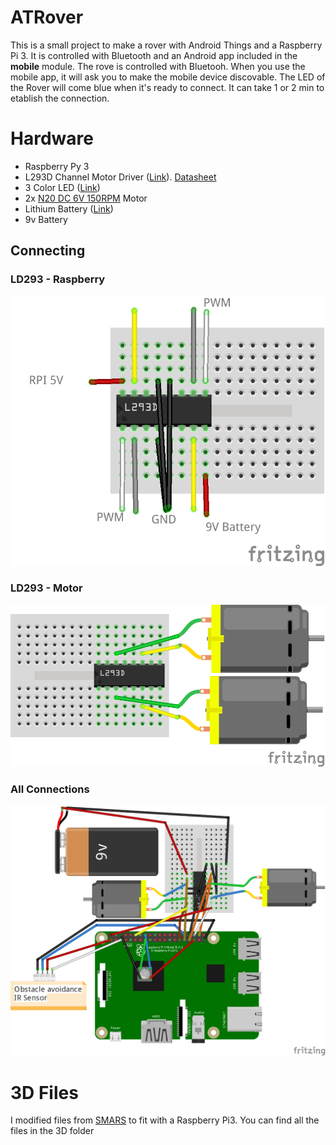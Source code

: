 # ATRover
This is a small project to make a rover with Android Things and a Raspberry Pi 3.
It is controlled with Bluetooth and an Android app included in the **mobile** module. 
The rove is controlled with Bluetooh. When you use the mobile app, it will ask you to make the mobile device discovable. 
The LED of the Rover will come blue when it's ready to connect. It can take 1 or 2 min to etablish the connection.

# Hardware

- Raspberry Py 3
- L293D Channel Motor Driver  ([Link](https://www.banggood.com/1pc-L293D-L293-L293B-DIP-SOP-Push-Pull-Four-Channel-Motor-Driver-IC-p-909310.html?rmmds=myorder&cur_warehouse=USA)). [Datasheet](http://www.ti.com/lit/ds/symlink/l293.pdf)
- 3 Color LED  ([Link](http://www.dx.com/p/diy-arduino-3-color-rgb-smd-led-module-black-135046#.WqT0VOjOWUk)) 
- 2x [N20 DC 6V 150RPM](http://www.dx.com/p/425975) Motor
- Lithium Battery ([Link](https://www.banggood.com/V1_0-Lithium-Battery-Expansion-Board-For-Cellphone-Raspberry-Pi-3-Model-B-Pi-2B-B-p-1059297.html?rmmds=myorder&cur_warehouse=CN))
- 9v Battery

## Connecting
### LD293 - Raspberry
![Connection between LD293D and Raspberry](https://github.com/Zelgius0880/ATRover/blob/master/images/Untitled%20Sketch%202_bb.png?raw=true)
### LD293 - Motor
![LD293 - Motor](https://github.com/Zelgius0880/ATRover/blob/master/images/Untitled%20Sketch_bb.png?raw=true)
### All Connections
![enter image description here](https://github.com/Zelgius0880/ATRover/blob/master/images/RoverWiring_bb.png?raw=true)
# 3D Files

I modified files from [SMARS](https://www.thingiverse.com/thing:2662828) to fit with a Raspberry Pi3. You can find all the files in the 3D folder

